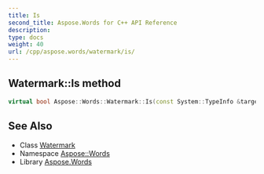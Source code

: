 ```yaml
---
title: Is
second_title: Aspose.Words for C++ API Reference
description: 
type: docs
weight: 40
url: /cpp/aspose.words/watermark/is/
---
```

## Watermark::Is method




```cpp
virtual bool Aspose::Words::Watermark::Is(const System::TypeInfo &target) const override
```

## See Also

* Class [Watermark](../)
* Namespace [Aspose::Words](../../)
* Library [Aspose.Words](../../../)
